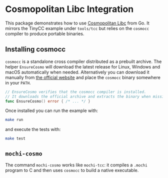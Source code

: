 # Cosmopolitan Libc Integration

This package demonstrates how to use [Cosmopolitan Libc](https://justine.lol/cosmopolitan/) from Go.
It mirrors the TinyCC example under `tools/tcc` but relies on the `cosmocc` compiler to produce
portable binaries.

## Installing cosmocc

`cosmocc` is a standalone cross compiler distributed as a prebuilt archive.
The helper `EnsureCosmo` will download the latest release for Linux,
Windows and macOS automatically when needed.
Alternatively you can download it manually from
[the official website](https://justine.lol/cosmopolitan/download.html)
and place the `cosmocc` binary somewhere in your `PATH`.

```go
// EnsureCosmo verifies that the cosmocc compiler is installed.
// It downloads the official archive and extracts the binary when missing.
func EnsureCosmo() error { /* ... */ }
```

Once installed you can run the example with:

```bash
make run
```

and execute the tests with:

```bash
make test
```

## `mochi-cosmo`

The command `mochi-cosmo` works like `mochi-tcc`: it compiles a `.mochi` program to
C and then uses `cosmocc` to build a native executable.
